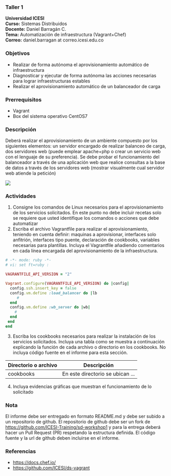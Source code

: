 ### Taller 1
**Universidad ICESI**  
**Curso:** Sistemas Distribuidos  
**Docente:** Daniel Barragán C.  
**Tema:** Automatización de infraestructura (Vagrant+Chef)  
**Correo:** daniel.barragan at correo.icesi.edu.co

### Objetivos
* Realizar de forma autónoma el aprovisionamiento automático de infraestructura
* Diagnosticar y ejecutar de forma autónoma las acciones necesarias para lograr infraestructuras estables
* Realizar el aprovisionamiento automático de un balanceador de carga

### Prerrequisitos
* Vagrant
* Box del sistema operativo CentOS7

### Descripción
Deberá	realizar	el	aprovisionamiento	de	un	ambiente	compuesto	por	los	siguientes	elementos:	un servidor	encargado de	realizar balanceo de	carga,	dos	servidores	web	(puede	emplear	apache+php o crear	un servicio web con el	lenguaje de su preferencia). Se	debe probar	el	funcionamiento	del balanceador	a través	de	una	aplicación	web	que realice	 consultas	 a	 la	 base	 de	 datos	 a	 través	 de	 los servidores	 web (mostrar visualmente cual	servidor web atiende la	petición)

![][1]

### Actividades

1. Consigne los comandos de Linux necesarios para el aprovisionamiento de los servicios solicitados. En este punto no debe incluir recetas solo se requiere que usted identifique los comandos o acciones que debe automatizar
2. Escriba el archivo Vagrantfile para realizar el aprovisionamiento, teniendo en cuenta definir:
maquinas a aprovisionar, interfaces solo anfitrión, interfaces tipo puente, declaración de cookbooks, variables necesarias para plantillas. Incluya el Vagrantfile añadiendo comentarios en cada línea encargada del aprovisionamiento de la infraestructura.

  ```ruby
  # -*- mode: ruby -*-
  # vi: set ft=ruby :

  VAGRANTFILE_API_VERSION = "2"

  Vagrant.configure(VAGRANTFILE_API_VERSION) do |config|
    config.ssh.insert_key = false
    config.vm.define :load_balancer do |lb
       #
    end
    config.vm.define :wb_server do |wb|
      #
    end
   end
  end
  ```

3. Escriba los cookbooks necesarios para realizar la instalación de los servicios solicitados. Incluya una tabla como se muestra a continuación explicando la función de cada archivo o directorio en los cookbooks. No incluya código fuente en el informe para esta sección.  

| Directorio o archivo | Descripción   |
|------|------|
| cookbooks | En este directorio se ubican ... |

4. Incluya evidencias gráficas que muestran el funcionamiento de lo solicitado

### Nota

El informe debe ser entregado en formato README.md y debe ser subido a un repositorio de github. El repositorio de github debe ser un fork de https://github.com/ICESI-Training/sd-workshop1 y para la entrega deberá hacer un Pull Request (PR) respetando la estructura definida. El código fuente y la url de github deben incluirse en el informe.  

### Referencias
* https://docs.chef.io/  
* https://github.com/ICESI/ds-vagrant

[1]: images/01_diagrama_despliegue.png
